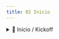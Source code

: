 ```yaml
---
title: 02 Inicio
---
```


<details>

<summary>🚀 Inicio / Kickoff</summary>

* [UX-TRIAGE — Triaje de solicitud](../../servicios/ux-triage-triaje-de-solicitud.md)
* [UX-SCP — Scoping & Prioritization](../../servicios/ux-scp-scoping-and-prioritization.md)

</details>
